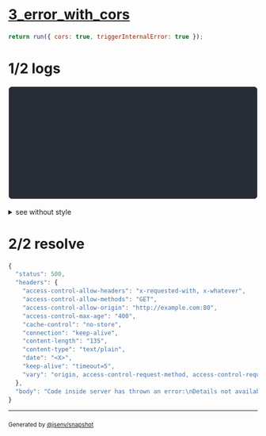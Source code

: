 # [3_error_with_cors](../../cors.test.mjs#L70)

```js
return run({ cors: true, triggerInternalError: true });
```

# 1/2 logs

![img](log_group.svg)

<details>
  <summary>see without style</summary>

```console
OPTIONS http://127.0.0.1/
internal error while handling request
--- error stack ---
Error: here
    at redirectRequest (base/cors.test.mjs:28:19)
    at callHook (@jsenv/core/packages/backend/server/src/service_controller.js:62:25)
    at Object.callHooks (@jsenv/core/packages/backend/server/src/service_controller.js:86:27)
    at applyRequestInternalRedirection (@jsenv/core/packages/backend/server/src/start_server.js:399:23)
    at getResponseProperties (@jsenv/core/packages/backend/server/src/start_server.js:532:17)
    at Server.requestEventHandler (@jsenv/core/packages/backend/server/src/start_server.js:698:42)
    at Server.emit (node:events:520:35)
    at parserOnIncoming (node:_http_server:1212:12)
    at HTTPParser.parserOnHeadersComplete (node:_http_common:123:17)
  500 Internal Server Error
```

</details>


# 2/2 resolve

```js
{
  "status": 500,
  "headers": {
    "access-control-allow-headers": "x-requested-with, x-whatever",
    "access-control-allow-methods": "GET",
    "access-control-allow-origin": "http://example.com:80",
    "access-control-max-age": "400",
    "cache-control": "no-store",
    "connection": "keep-alive",
    "content-length": "135",
    "content-type": "text/plain",
    "date": "<X>",
    "keep-alive": "timeout=5",
    "vary": "origin, access-control-request-method, access-control-request-headers"
  },
  "body": "Code inside server has thrown an error:\nDetails not available: to enable them use jsenvServiceErrorHandler({ sendErrorDetails: true })."
}
```

---

<sub>
  Generated by <a href="https://github.com/jsenv/core/tree/main/packages/tooling/snapshot">@jsenv/snapshot</a>
</sub>
